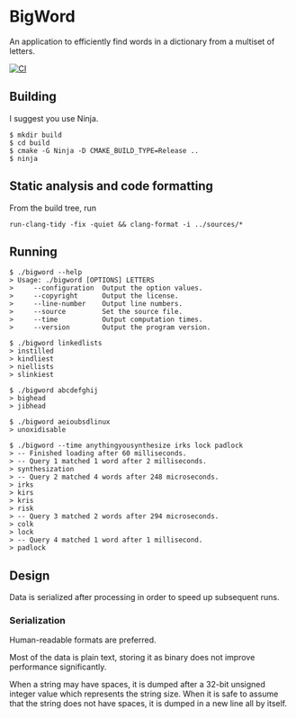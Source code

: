 # BigWord

An application to efficiently find words in a dictionary from a multiset of letters.

[![CI](https://github.com/bernardosulzbach/bigword/actions/workflows/ci.yml/badge.svg)](https://github.com/bernardosulzbach/bigword/actions/workflows/ci.yml)

## Building

I suggest you use Ninja.


```
$ mkdir build
$ cd build
$ cmake -G Ninja -D CMAKE_BUILD_TYPE=Release ..
$ ninja
```

## Static analysis and code formatting

From the build tree, run

```
run-clang-tidy -fix -quiet && clang-format -i ../sources/*
```

## Running

```
$ ./bigword --help
> Usage: ./bigword [OPTIONS] LETTERS
>     --configuration  Output the option values.
>     --copyright      Output the license.
>     --line-number    Output line numbers.
>     --source         Set the source file.
>     --time           Output computation times.
>     --version        Output the program version.

$ ./bigword linkedlists
> instilled
> kindliest
> niellists
> slinkiest

$ ./bigword abcdefghij
> bighead
> jibhead

$ ./bigword aeioubsdlinux
> unoxidisable

$ ./bigword --time anythingyousynthesize irks lock padlock
> -- Finished loading after 60 milliseconds.
> -- Query 1 matched 1 word after 2 milliseconds.
> synthesization
> -- Query 2 matched 4 words after 248 microseconds.
> irks
> kirs
> kris
> risk
> -- Query 3 matched 2 words after 294 microseconds.
> colk
> lock
> -- Query 4 matched 1 word after 1 millisecond.
> padlock
```

## Design

Data is serialized after processing in order to speed up subsequent runs.

### Serialization

Human-readable formats are preferred.

Most of the data is plain text, storing it as binary does not improve
performance significantly.

When a string may have spaces, it is dumped after a 32-bit unsigned integer
value which represents the string size. When it is safe to assume that the
string does not have spaces, it is dumped in a new line all by itself.
